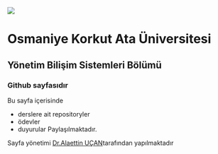 ![](<img src="Resource/Images/osmaniye-korkut-ata-universitesi.png">)

# Osmaniye Korkut Ata Üniversitesi
## Yönetim Bilişim Sistemleri Bölümü
### Github sayfasıdır

Bu sayfa içerisinde

* derslere ait repositoryler
* ödevler
* duyurular
Paylaşılmaktadır.

Sayfa yönetimi [Dr.Alaettin UÇAN](aucan.github.io)tarafından yapılmaktadır
